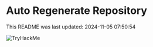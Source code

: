 # Auto Regenerate Repository

This README was last updated: 2024-11-05 07:50:54

 ![TryHackMe](https://tryhackme.com/badge/533634)
